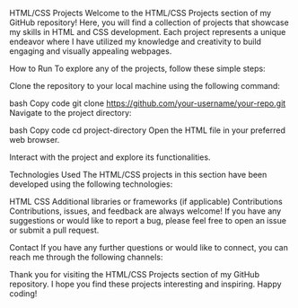 HTML/CSS Projects
Welcome to the HTML/CSS Projects section of my GitHub repository! Here, you will find a collection of projects that showcase my skills in HTML and CSS development. Each project represents a unique endeavor where I have utilized my knowledge and creativity to build engaging and visually appealing webpages.


How to Run
To explore any of the projects, follow these simple steps:

Clone the repository to your local machine using the following command:

bash
Copy code
git clone https://github.com/your-username/your-repo.git
Navigate to the project directory:

bash
Copy code
cd project-directory
Open the HTML file in your preferred web browser.

Interact with the project and explore its functionalities.

Technologies Used
The HTML/CSS projects in this section have been developed using the following technologies:

HTML
CSS
Additional libraries or frameworks (if applicable)
Contributions
Contributions, issues, and feedback are always welcome! If you have any suggestions or would like to report a bug, please feel free to open an issue or submit a pull request.

Contact
If you have any further questions or would like to connect, you can reach me through the following channels:


Thank you for visiting the HTML/CSS Projects section of my GitHub repository. I hope you find these projects interesting and inspiring. Happy coding!
